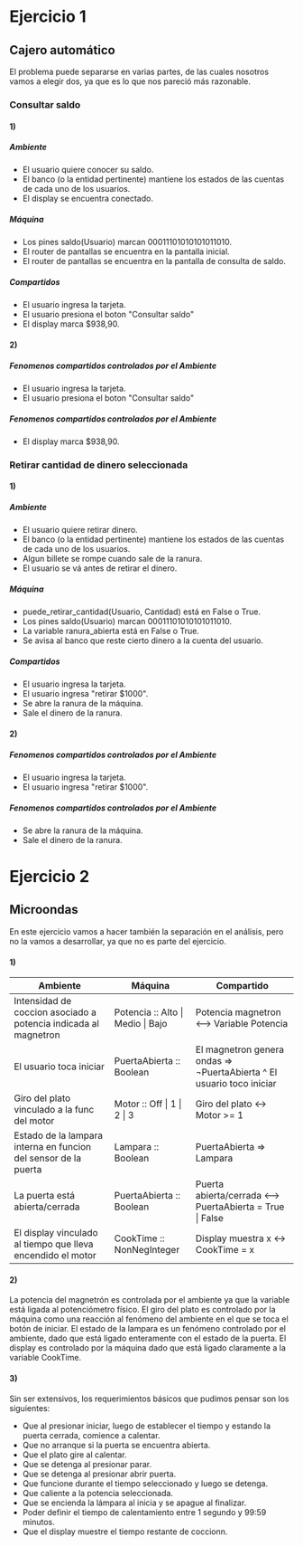 # Ejercicio 1

## Cajero automático

El problema puede separarse en varias partes, de las cuales nosotros vamos a elegir dos, ya que es lo que nos pareció más razonable.


### Consultar saldo
#### 1)
##### Ambiente

* El usuario quiere conocer su saldo.
* El banco (o la entidad pertinente) mantiene los estados de las cuentas de cada uno de los usuarios.
* El display se encuentra conectado.

##### Máquina

* Los pines saldo(Usuario) marcan 00011101010101011010.
* El router de pantallas se encuentra en la pantalla inicial.
* El router de pantallas se encuentra en la pantalla de consulta de saldo.

##### Compartidos

* El usuario ingresa la tarjeta.
* El usuario presiona el boton "Consultar saldo"
* El display marca $938,90.

#### 2)

##### Fenomenos compartidos controlados por el Ambiente

* El usuario ingresa la tarjeta.
* El usuario presiona el boton "Consultar saldo"

##### Fenomenos compartidos controlados por el Ambiente

* El display marca $938,90.

### Retirar cantidad de dinero seleccionada
#### 1)
##### Ambiente

* El usuario quiere retirar dinero.
* El banco (o la entidad pertinente) mantiene los estados de las cuentas de cada uno de los usuarios.
* Algun billete se rompe cuando sale de la ranura.
* El usuario se vá antes de retirar el dinero.

##### Máquina

* puede_retirar_cantidad(Usuario, Cantidad) está en False o True.
* Los pines saldo(Usuario) marcan 00011101010101011010.
* La variable ranura_abierta está en False o True.
* Se avisa al banco que reste cierto dinero a la cuenta del usuario.


##### Compartidos

* El usuario ingresa la tarjeta.
* El usuario ingresa "retirar $1000".
* Se abre la ranura de la máquina.
* Sale el dinero de la ranura.

#### 2)

##### Fenomenos compartidos controlados por el Ambiente

* El usuario ingresa la tarjeta.
* El usuario ingresa "retirar $1000".

##### Fenomenos compartidos controlados por el Ambiente

* Se abre la ranura de la máquina.
* Sale el dinero de la ranura.


# Ejercicio 2
## Microondas

En este ejercicio vamos a hacer también la separación en el análisis, pero no la vamos a desarrollar, ya que no es parte del ejercicio.


#### 1)

| Ambiente | Máquina  | Compartido |
|----------|----------|------------|
| Intensidad de coccion asociado a potencia indicada al magnetron | Potencia :: Alto \| Medio \| Bajo | Potencia magnetron <--> Variable Potencia |
| El usuario toca iniciar | PuertaAbierta :: Boolean | El magnetron genera ondas => ¬PuertaAbierta ^ El usuario toco iniciar   |
| Giro del plato vinculado a la func del motor | Motor :: Off \| 1 \| 2 \| 3  | Giro del plato <-> Motor >= 1 |
| Estado de la lampara interna en funcion del sensor de la puerta | Lampara :: Boolean | PuertaAbierta => Lampara |
| La puerta está abierta/cerrada | PuertaAbierta :: Boolean | Puerta abierta/cerrada <--> PuertaAbierta = True \| False |
| El display vinculado al tiempo que lleva encendido el motor | CookTime :: NonNegInteger | Display muestra x <-> CookTime = x |

#### 2)

La potencia del magnetrón es controlada por el ambiente ya que la variable está ligada al potenciómetro físico.
El giro del plato es controlado por la máquina como una reacción al fenómeno del ambiente en el que se toca el botón de iniciar.
El estado de la lampara es un fenómeno controlado por el ambiente, dado que está ligado enteramente con el estado de la puerta.
El display es controlado por la máquina dado que está ligado claramente a la variable CookTime.

#### 3)

Sin ser extensivos, los requerimientos básicos que pudimos pensar son los siguientes:

* Que al presionar iniciar, luego de establecer el tiempo y estando la puerta cerrada, comience a calentar.
* Que no arranque si la puerta se encuentra abierta.
* Que el plato gire al calentar.
* Que se detenga al presionar parar.
* Que se detenga al presionar abrir puerta.
* Que funcione durante el tiempo seleccionado y luego se detenga.
* Que caliente a la potencia seleccionada.
* Que se encienda la lámpara al inicia y se apague al finalizar.
* Poder definir el tiempo de calentamiento entre 1 segundo y 99:59 minutos.
* Que el display muestre el tiempo restante de coccionn.
